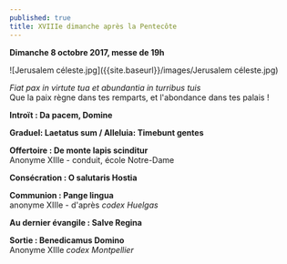 ```yaml
---
published: true
title: XVIIIe dimanche après la Pentecôte
---
```

**Dimanche 8 octobre 2017, messe de 19h**  

![Jerusalem céleste.jpg]({{site.baseurl}}/images/Jerusalem céleste.jpg)


*Fiat pax in virtute tua et abundantia in turribus tuis*  
Que la paix règne dans tes remparts, et l'abondance dans tes palais !

**Introït : Da pacem, Domine**

**Graduel: Laetatus sum / Alleluia: Timebunt gentes**  

**Offertoire : De monte lapis scinditur**  
Anonyme XIIIe - conduit, école Notre-Dame

**Consécration : O salutaris Hostia**

**Communion : Pange lingua**  
anonyme XIIIe - d'après *codex Huelgas*  

**Au dernier évangile : Salve Regina**  

**Sortie : Benedicamus Domino**  
Anonyme XIIIe *codex Montpellier*
